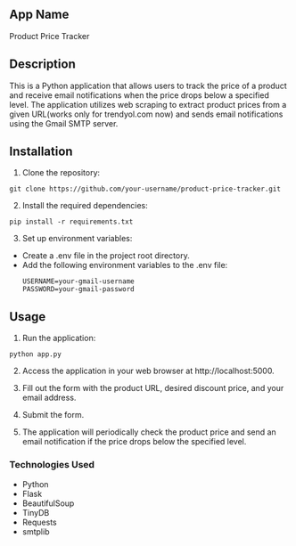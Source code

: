 ## App Name
Product Price Tracker

## Description
This is a Python application that allows users to track the price of a product and receive email notifications when the price drops below a specified level. The application utilizes web scraping to extract product prices from a given URL(works only for trendyol.com now) and sends email notifications using the Gmail SMTP server.

## Installation
1. Clone the repository:

  ```shell
  git clone https://github.com/your-username/product-price-tracker.git
  ```

2. Install the required dependencies:
  ```shell
  pip install -r requirements.txt
  ```
3. Set up environment variables:
  - Create a .env file in the project root directory.
  - Add the following environment variables to the .env file:
    ```
    USERNAME=your-gmail-username
    PASSWORD=your-gmail-password
    ```
## Usage
1. Run the application:

  ```shell
  python app.py
  ```

2. Access the application in your web browser at http://localhost:5000.

3. Fill out the form with the product URL, desired discount price, and your email address.

4. Submit the form.

5. The application will periodically check the product price and send an email notification if the price drops below the specified level.

### Technologies Used
- Python
- Flask
- BeautifulSoup
- TinyDB
- Requests
- smtplib
